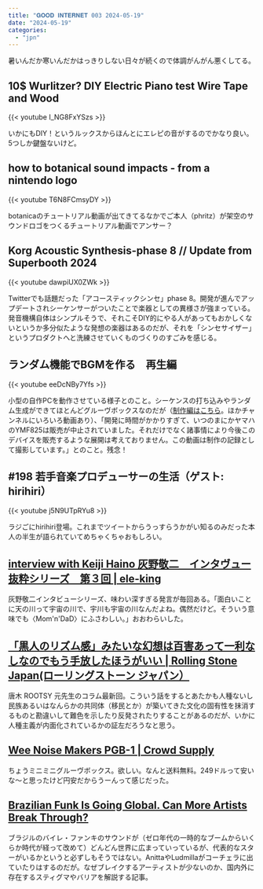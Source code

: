 ```yaml
---
title: "𝐆𝐎𝐎𝐃 𝐈𝐍𝐓𝐄𝐑𝐍𝐄𝐓 003 2024-05-19"
date: "2024-05-19"
categories: 
  - "jpn"
---
```


暑いんだか寒いんだかはっきりしない日々が続くので体調がんがん悪くしてる。

## 10$ Wurlitzer? DIY Electric Piano test Wire Tape and Wood

{{< youtube I_NG8FxYSzs >}}

いかにもDIY！というルックスからほんとにエレピの音がするのでかなり良い。5つしか鍵盤ないけど。

## how to botanical sound impacts - from a nintendo logo

{{< youtube T6N8FCmsyDY >}}

botanicaのチュートリアル動画が出てきてるなかでご本人（phritz）が架空のサウンドロゴをつくるチュートリアル動画でアンサー？

## Korg Acoustic Synthesis-phase 8 // Update from Superbooth 2024

{{< youtube dawpiUX0ZWk >}}

Twitterでも話題だった「アコースティックシンセ」phase 8。開発が進んでアップデートされシーケンサーがついたことで楽器としての異様さが強まっている。発音機構自体はシンプルそうで、それこそDIY的にやる人があってもおかしくないというか多分似たような発想の楽器はあるのだが、それを「シンセサイザー」というプロダクトへと洗練させていくものづくりのすごみを感じる。

## ランダム機能でBGMを作る　再生編

{{< youtube eeDcNBy7Yfs >}}

小型の自作PCを動作させている様子とのこと。シーケンスの打ち込みやランダム生成ができてほとんどグルーヴボックスなのだが（[制作編はこちら](https://www.youtube.com/watch?v=rlxH8yDrMpw)。ほかチャンネルにいろいろ動画あり）、「開発に時間がかかりすぎて、いつのまにかヤマハのYMF825は販売が中止されていました。それだけでなく諸事情により今後このデバイスを販売するような展開は考えておりません。この動画は制作の記録として撮影しています。」とのこと。残念！

## #198 若手音楽プロデューサーの生活（ゲスト: hirihiri）

{{< youtube j5N9UTpRYu8 >}}

ラジごにhirihiri登場。これまでツイートからうっすらうかがい知るのみだった本人の半生が語られていてめちゃくちゃおもしろい。

## [interview with Keiji Haino 灰野敬二　インタヴュー抜粋シリーズ　第３回 | ele-king](https://www.ele-king.net/interviews/011363/)

灰野敬二インタビューシリーズ、味わい深すぎる発言が毎回ある。「面白いことに天の川って宇宙の川で、宇川も宇宙の川なんだよね。偶然だけど。そういう意味でも〈Mom'n'DaD〉にふさわしい。」おおわらいした。

## [「黒人のリズム感」みたいな幻想は百害あって一利なしなのでもう手放したほうがいい | Rolling Stone Japan(ローリングストーン ジャパン）](https://rollingstonejapan.com/articles/detail/40801/)

唐木 ROOTSY 元先生のコラム最新回。こういう話をするとあたかも人種ないし民族あるいはなんらかの共同体（移民とか）が築いてきた文化の固有性を抹消するものと勘違いして難色を示したり反発されたりすることがあるのだが、いかに人種主義が内面化されているかの証左だろうなと思う。

## [Wee Noise Makers PGB-1 | Crowd Supply](https://www.crowdsupply.com/wee-noise-makers/wee-noise-makers-pgb-1)

ちょうミニミニグルーヴボックス。欲しい。なんと送料無料。249ドルって安いな～と思ったけど円安だからうーんって感じだった。

## [Brazilian Funk Is Going Global. Can More Artists Break Through?](https://www.rollingstone.com/music/music-features/brazilian-funk-baile-funk-ludmilla-anitta-1235015874/)

ブラジルのバイレ・ファンキのサウンドが（ゼロ年代の一時的なブームからいくらか時代が経って改めて）どんどん世界に広まっていっているが、代表的なスターがいるかというと必ずしもそうではない。AnittaやLudmillaがコーチェラに出ていたりはするのだが。なぜブレイクするアーティストが少ないのか、国内外に存在するスティグマやバリアを解説する記事。